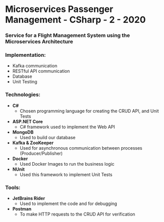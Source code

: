 # Microservices Passenger Management - CSharp - 2 - 2020
### Service for a Flight Management System using the Microservices Architecture 

### Implementation:
- Kafka communication
- RESTful API communication
- Database
- Unit Testing

### Technologies:
- **C#**
  - Chosen programming language for creating the CRUD API, and Unit Tests
- **ASP.NET Core** 
  - C# framework used to implement the Web API
- **MongoDB** 
  - Used to build our database
- **Kafka & ZooKeeper** 
  - Used for asynchronous communication between processes (Producer/Publisher)
- **Docker**
  - Used Docker Images to run the business logic
- **NUnit**
  - Used this framework to implement Unit Tests
  
### Tools:
- **JetBrains Rider**
  - Used to implement the code and for debugging
- **Postman**
  - To make HTTP requests to the CRUD API for verification
